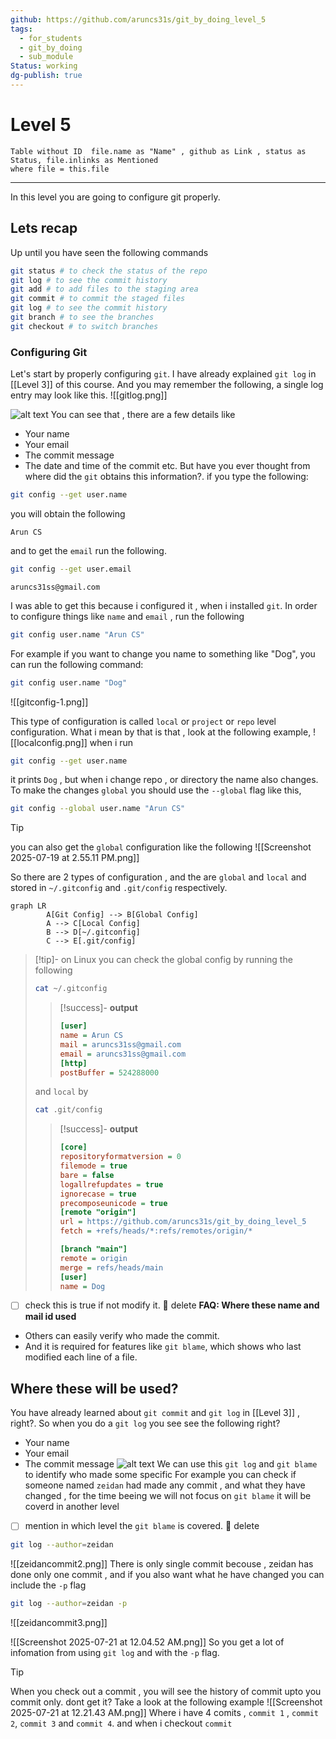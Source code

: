 ```yaml
---
github: https://github.com/aruncs31s/git_by_doing_level_5
tags:
  - for_students
  - git_by_doing
  - sub_module
Status: working
dg-publish: true
---
```

# Level 5 
```dataview
Table without ID  file.name as "Name" , github as Link , status as Status, file.inlinks as Mentioned
where file = this.file
```
---
In this level you are going to configure git properly.

## Lets recap 
Up until you have seen the following commands 
```bash
git status # to check the status of the repo 
git log # to see the commit history
git add # to add files to the staging area
git commit # to commit the staged files
git log # to see the commit history
git branch # to see the branches
git checkout # to switch branches
```

### Configuring Git
Let's start by properly configuring `git`. I have already explained `git log` in [[Level 3]] of this course. And you may remember the following, a single log entry may look like this. 
![[gitlog.png]]

![alt text](imgs_for_3/image-8.png)
You can see that , there are a few details like 
- Your name 
- Your email
- The commit message
- The date and time of the commit etc. 
But have you ever thought from where did the `git` obtains this information?.
if you type the following:
```bash
git config --get user.name
```
you will obtain the following
```
Arun CS
```
and to get the `email` run the following.
```bash 
git config --get user.email
```

```
aruncs31ss@gmail.com
```

I was able to get this because i configured it , when i installed `git`. 
In order to configure things like `name` and `email` , run the following

```bash
git config user.name "Arun CS"
```
For example if you want to change you name to something like "Dog", you can run the following command:
```bash
git config user.name "Dog"
```

![[gitconfig-1.png]]

This type of configuration is called `local` or `project` or `repo` level configuration. What i mean by that is that , look at the following example, 
![[localconfig.png]]
when i run 
```bash
git config --get user.name
```
it prints `Dog` , but when i change repo , or directory the name also changes. 
To make the changes `global` you should use the `--global` flag like this,

```bash
git config --global user.name "Arun CS"
```

>[!tip]
> you can also get the `global` configuration like the following
> ![[Screenshot 2025-07-19 at 2.55.11 PM.png]]

So there are 2 types of configuration , and the are `global` and `local` and stored in `~/.gitconfig` and `.git/config` respectively.
```mermaid
graph LR
		A[Git Config] --> B[Global Config]
		A --> C[Local Config]
		B --> D[~/.gitconfig]
		C --> E[.git/config]
```
>[!tip]- on Linux
>you can check the global config by running the following 
>```bash
>cat ~/.gitconfig
>```
>>[!success]- **output**
>>```ini
>>[user]
>>name = Arun CS
>>mail = aruncs31ss@gmail.com
>>email = aruncs31ss@gmail.com
>>[http]
>>postBuffer = 524288000
>>```
>and `local` by 
>```bash
>cat .git/config
>```
>>[!success]- **output**
>>```ini
>>[core]
>>repositoryformatversion = 0
>>filemode = true
>>bare = false
>>logallrefupdates = true
>>ignorecase = true
>>precomposeunicode = true
>>[remote "origin"]
>>url = https://github.com/aruncs31s/git_by_doing_level_5
>>fetch = +refs/heads/*:refs/remotes/origin/*
>>
>>[branch "main"]
>>remote = origin
>>merge = refs/heads/main
>>[user]
>> name = Dog
>>```

- [ ] check this is true if not modify it.  🏁 delete 
**FAQ: Where these name and mail id used**
- Others can easily verify who made the commit.
- And it is required for features like `git blame`, which shows who last modified each line of a file.


## Where these will be used?
You have already learned about `git commit` and `git log` in [[Level 3]] , right?. So when you do a `git log` you see see the following right?
- Your name 
- Your email
- The commit message 
![alt text](imgs_for_3/image-8.png)
We can use this `git log` and `git blame` to identify who made some specific 
For example you can check if someone named `zeidan` had made any commit , and what they have changed , for the time beeing we will not focus on `git blame` it will be coverd in another level
- [ ] mention in which level the `git blame` is covered. 🏁 delete  

```bash
git log --author=zeidan
```
![[zeidancommit2.png]]
There is only single commit becouse , zeidan has done only one commit , and if you also want what he have changed you can include the `-p` flag 
```bash
git log --author=zeidan -p
```
![[zeidancommit3.png]]


![[Screenshot 2025-07-21 at 12.04.52 AM.png]]
So you get a lot of infomation from using `git log` and with the `-p` flag.

> [!Tip]
> When you check out a commit , you will see the history of commit upto you commit only. dont get it? 
> Take a look at the following example
>![[Screenshot 2025-07-21 at 12.21.43 AM.png]]
> Where i have 4 comits , `commit 1` , `commit 2`, `commit 3` and `commit 4`.  and when i checkout `commit`